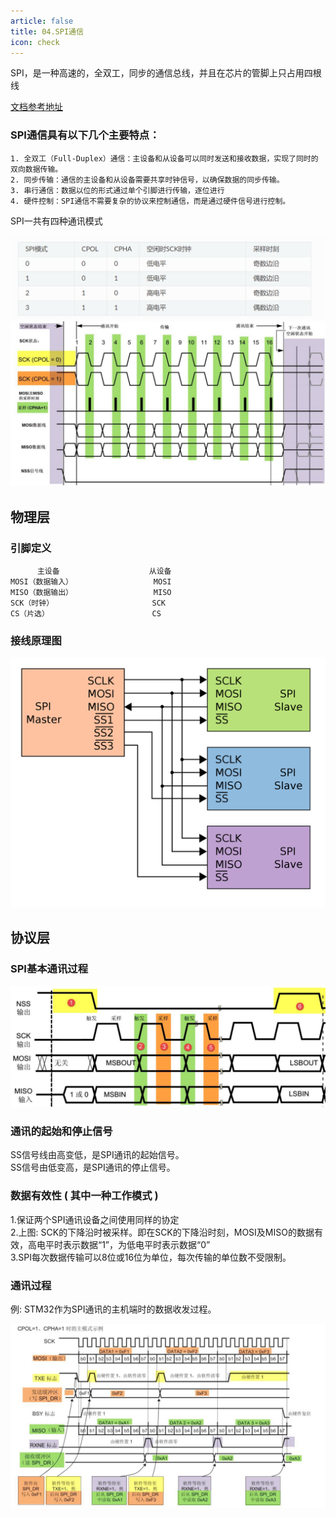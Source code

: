 ```yaml
---
article: false
title: 04.SPI通信
icon: check
---
```


SPI，是一种高速的，全双工，同步的通信总线，并且在芯片的管脚上只占用四根线

[文档参考地址](https://doc.embedfire.com/mcu/stm32/f103/hal_general/zh/latest/doc/chapter24/chapter24.html#spi)

### SPI通信具有以下几个主要特点：
```text
1. 全双工（Full-Duplex）通信：主设备和从设备可以同时发送和接收数据，实现了同时的双向数据传输。
2. 同步传输：通信的主设备和从设备需要共享时钟信号，以确保数据的同步传输。
3. 串行通信：数据以位的形式通过单个引脚进行传输，逐位进行
4. 硬件控制：SPI通信不需要复杂的协议来控制通信，而是通过硬件信号进行控制。
```

SPI一共有四种通讯模式

![img_16.png](img%2Fimg_16.png)
![img_17.png](img%2Fimg_17.png)

## 物理层
### 引脚定义
```text
      主设备                    从设备
MOSI（数据输入）                  MOSI
MISO（数据输出）                  MISO
SCK（时钟）                      SCK
CS（片选）                       CS
```

### 接线原理图
![spi001.png](./img/spi001.png)

## 协议层
### SPI基本通讯过程
![img_15.png](img%2Fimg_15.png)

### 通讯的起始和停止信号
SS信号线由高变低，是SPI通讯的起始信号。<br>
SS信号由低变高，是SPI通讯的停止信号。

### 数据有效性 ( 其中一种工作模式 )
1.保证两个SPI通讯设备之间使用同样的协定<br>
2.上图: SCK的下降沿时被采样。即在SCK的下降沿时刻，MOSI及MISO的数据有效，高电平时表示数据“1”，为低电平时表示数据“0”<br>
3.SPI每次数据传输可以8位或16位为单位，每次传输的单位数不受限制。

### 通讯过程
例: STM32作为SPI通讯的主机端时的数据收发过程。

![img_18.png](img%2Fimg_18.png)















